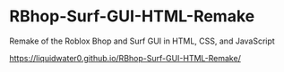 # RBhop-Surf-GUI-HTML-Remake
Remake of the Roblox Bhop and Surf GUI in HTML, CSS, and JavaScript

https://liquidwater0.github.io/RBhop-Surf-GUI-HTML-Remake/

